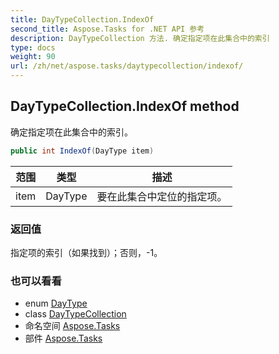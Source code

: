 ```yaml
---
title: DayTypeCollection.IndexOf
second_title: Aspose.Tasks for .NET API 参考
description: DayTypeCollection 方法. 确定指定项在此集合中的索引
type: docs
weight: 90
url: /zh/net/aspose.tasks/daytypecollection/indexof/
---
```

## DayTypeCollection.IndexOf method

确定指定项在此集合中的索引。

```csharp
public int IndexOf(DayType item)
```

| 范围 | 类型 | 描述 |
| --- | --- | --- |
| item | DayType | 要在此集合中定位的指定项。 |

### 返回值

指定项的索引（如果找到）；否则，-1。

### 也可以看看

* enum [DayType](../../daytype/)
* class [DayTypeCollection](../)
* 命名空间 [Aspose.Tasks](../../daytypecollection/)
* 部件 [Aspose.Tasks](../../../)


